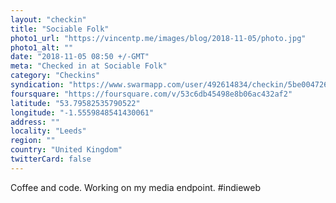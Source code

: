 ```yaml
---
layout: "checkin"
title: "Sociable Folk"
photo1_url: "https://vincentp.me/images/blog/2018-11-05/photo.jpg"
photo1_alt: ""
date: "2018-11-05 08:50 +/-GMT"
meta: "Checked in at Sociable Folk"
category: "Checkins"
syndication: "https://www.swarmapp.com/user/492614834/checkin/5be004726336be002c688172"
foursquare: "https://foursquare.com/v/53c6db45498e8b06ac432af2"
latitude: "53.79582535790522"
longitude: "-1.5559848541430061"
address: ""
locality: "Leeds"
region: ""
country: "United Kingdom"
twitterCard: false
---
```

Coffee and code. Working on my media endpoint. #indieweb
